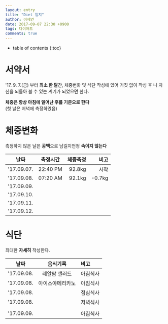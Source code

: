 ```yaml
---
layout: entry
title: "Diet 일지"
author: 이제언
date: 2017-09-07 22:30 +0900
tags: 다이어트
comments: true
--- 
```

* table of contents
{:toc}

# 서약서

'17. 9. 7.(금) 부터 **최소 한 달**간, 체중변화 및 식단 작성에 있어 거짓 없이 작성 후 나 자신을 되돌아 볼 수 있는 계기가 되었으면 한다.

**체중은 항상 아침에 일어난 후를 기준으로 한다**  
(첫 날은 저녁에 측정하였음)  

# 체중변화

측정하지 않은 날은 **공백**으로 남길지언정 **속이지 않는다** 

|    날짜    | 측정시간  |  체중측정  |   비고  |
|:----------:|:--------:|----------:|-------:|
| '17.09.07. | 22:40 PM |   92.8kg  |   시작 |
| '17.09.08. | 07:20 AM |   92.1kg  | -0.7kg |
| '17.09.09. |  |  |
| '17.09.10. |  |  |
| '17.09.11. |  |  |
| '17.09.12. |  |  |


# 식단

최대한 **자세히** 작성한다.

| 날짜 | 음식기록 | 비고 |
|:----------:|:--------:|:-------|
| '17.09.08. | 레알팜 샐러드 | 아침식사 |
| '17.09.08. | 아이스아메리카노 | 아침식사 |
| '17.09.08. |  | 점심식사 |
| '17.09.08. |  | 저녁식사 |
|  |  |  |
| '17.09.09. |  | 아침식사 |
